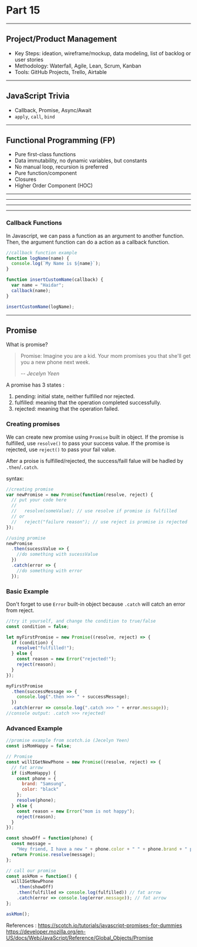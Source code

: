 # Part 15

---

## Project/Product Management

* Key Steps: ideation, wireframe/mockup, data modeling, list of backlog or user stories
* Methodology: Waterfall, Agile, Lean, Scrum, Kanban
* Tools: GitHub Projects, Trello, Airtable

---

## JavaScript Trivia

* Callback, Promise, Async/Await
* `apply`, `call`, `bind`

---

## Functional Programming (FP)

* Pure first-class functions
* Data immutability, no dynamic variables, but constants
* No manual loop, recursion is preferred
* Pure function/component
* Closures
* Higher Order Component (HOC)

---

---

---

---

### Callback Functions

In Javascript, we can pass a function as an argument to another function. Then, the argument function can do a action as a callback function.

```javascript
//callback function example
function logName(name) {
  console.log(`My Name is ${name}`);
}

function insertCustomName(callback) {
  var name = "Haidar";
  callback(name);
}

insertCustomName(logName);
```

---

## Promise

What is promise?

> Promise: Imagine you are a kid. Your mom promises you that she'll get you a new phone next week.
>
> -- <cite>Jecelyn Yeen</cite>

A promise has 3 states :

1.  pending: initial state, neither fulfilled nor rejected.
1.  fulfilled: meaning that the operation completed successfully.
1.  rejected: meaning that the operation failed.

### Creating promises

We can create new promise using `Promise` built in object.
If the promise is fulfilled, use `resolve()` to pass your success value. If the promise is rejected, use `reject()` to pass your fail value.

After a proise is fulfilled/rejected, the success/faill falue will be hadled by `.then`/`.catch`.

syntax:

```js
//creating promise
var newPromise = new Promise(function(resolve, reject) {
  // put your code here
  //
  //   resolve(someValue); // use resolve if promise is fulfilled
  // or
  //   reject("failure reason"); // use reject is promise is rejected
});

//using promise
newPromise
  .then(sucessValue => {
    //do something with sucessValue
  })
  .catch(error => {
    //do something with error
  });
```

### Basic Example

Don't forget to use `Error` built-in object because `.catch` will catch an error from reject.

```js
//try it yourself, and change the condition to true/false
const condition = false;

let myFirstPromise = new Promise((resolve, reject) => {
  if (condition) {
    resolve("fulfilled!");
  } else {
    const reason = new Error("rejected!");
    reject(reason);
  }
});

myFirstPromise
  .then(successMessage => {
    console.log(".then >>> " + successMessage);
  })
  .catch(error => console.log(".catch >>> " + error.message));
//console output: .catch >>> rejected!
```

### Advanced Example

```js
//promise example from scotch.io (Jecelyn Yeen)
const isMomHappy = false;

// Promise
const willIGetNewPhone = new Promise((resolve, reject) => {
  // fat arrow
  if (isMomHappy) {
    const phone = {
      brand: "Samsung",
      color: "black"
    };
    resolve(phone);
  } else {
    const reason = new Error("mom is not happy");
    reject(reason);
  }
});

const showOff = function(phone) {
  const message =
    "Hey friend, I have a new " + phone.color + " " + phone.brand + " phone";
  return Promise.resolve(message);
};

// call our promise
const askMom = function() {
  willIGetNewPhone
    .then(showOff)
    .then(fulfilled => console.log(fulfilled)) // fat arrow
    .catch(error => console.log(error.message)); // fat arrow
};

askMom();
```

References : https://scotch.io/tutorials/javascript-promises-for-dummies
https://developer.mozilla.org/en-US/docs/Web/JavaScript/Reference/Global_Objects/Promise
